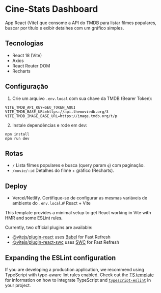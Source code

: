 # Cine-Stats Dashboard

App React (Vite) que consome a API do TMDB para listar filmes populares, buscar por título e exibir detalhes com um gráfico simples.

## Tecnologias
- React 18 (Vite)
- Axios
- React Router DOM
- Recharts

## Configuração
1. Crie um arquivo `.env.local` com sua chave da TMDB (Bearer Token):

```
VITE_TMDB_API_KEY=SEU_TOKEN_AQUI
VITE_TMDB_BASE_URL=https://api.themoviedb.org/3
VITE_TMDB_IMAGE_BASE_URL=https://image.tmdb.org/t/p
```

2. Instale dependências e rode em dev:

```
npm install
npm run dev
```

## Rotas
- `/` Lista filmes populares e busca (query param `q`) com paginação.
- `/movie/:id` Detalhes do filme + gráfico (Recharts).

## Deploy
- Vercel/Netlify. Certifique-se de configurar as mesmas variáveis de ambiente do `.env.local`.# React + Vite

This template provides a minimal setup to get React working in Vite with HMR and some ESLint rules.

Currently, two official plugins are available:

- [@vitejs/plugin-react](https://github.com/vitejs/vite-plugin-react/blob/main/packages/plugin-react) uses [Babel](https://babeljs.io/) for Fast Refresh
- [@vitejs/plugin-react-swc](https://github.com/vitejs/vite-plugin-react/blob/main/packages/plugin-react-swc) uses [SWC](https://swc.rs/) for Fast Refresh

## Expanding the ESLint configuration

If you are developing a production application, we recommend using TypeScript with type-aware lint rules enabled. Check out the [TS template](https://github.com/vitejs/vite/tree/main/packages/create-vite/template-react-ts) for information on how to integrate TypeScript and [`typescript-eslint`](https://typescript-eslint.io) in your project.
